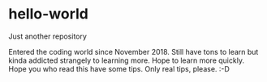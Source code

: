 # hello-world
Just another repository

Entered the coding world since November 2018.  Still have tons to learn but kinda addicted strangely to learning more.  Hope to learn more quickly.  Hope you who read this have some tips. Only real tips, please.  :-D  

